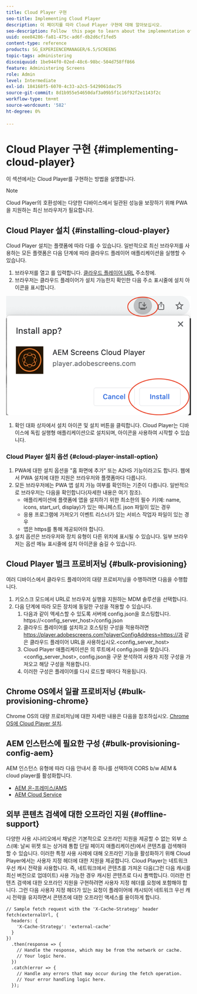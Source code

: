 ```yaml
---
title: Cloud Player 구현
seo-title: Implementing Cloud Player
description: 이 페이지를 따라 Cloud Player 구현에 대해 알아보십시오.
seo-description: Follow  this page to learn about the implementation of the Cloud Player.
uuid: eee84286-fa81-475c-ad6f-db2d6cf1fed5
content-type: reference
products: SG_EXPERIENCEMANAGER/6.5/SCREENS
topic-tags: administering
discoiquuid: 1be944f0-02ed-48c6-98bc-504d758ff866
feature: Administering Screens
role: Admin
level: Intermediate
exl-id: 184168f5-6070-4c33-a2c5-5429061dac75
source-git-commit: 8d1b955e54650daf3a09b5f1c16f92f2e1143f2c
workflow-type: tm+mt
source-wordcount: '582'
ht-degree: 0%

---
```


# Cloud Player 구현  {#implementing-cloud-player}

이 섹션에서는 Cloud Player를 구현하는 방법을 설명합니다.

>[!NOTE]
>
>Cloud Player의 호환성에는 다양한 디바이스에서 일관된 성능을 보장하기 위해 PWA을 지원하는 최신 브라우저가 필요합니다.

## Cloud Player 설치 {#installing-cloud-player}

Cloud Player 설치는 플랫폼에 따라 다를 수 있습니다. 일반적으로 최신 브라우저를 사용하는 모든 플랫폼은 다음 단계에 따라 클라우드 플레이어 애플리케이션을 실행할 수 있습니다.

1. 브라우저를 열고 를 입력합니다. [클라우드 플레이어 URL](https://player.adobescreens.com) 주소창에.
1. 브라우저는 클라우드 플레이어가 설치 가능한지 확인한 다음 주소 표시줄에 설치 아이콘을 표시합니다.

![이미지](/help/user-guide/assets/cloud-player-install.png)

1. 확인 대화 상자에서 설치 아이콘 및 설치 버튼을 클릭합니다. Cloud Player는 디바이스에 독립 실행형 애플리케이션으로 설치되며, 아이콘을 사용하여 시작할 수 있습니다.

### Cloud Player 설치 옵션 {#cloud-player-install-option}

1. PWA에 대한 설치 옵션을 &quot;홈 화면에 추가&quot; 또는 A2HS 기능이라고도 합니다.  웹에서 PWA 설치에 대한 지원은 브라우저와 플랫폼마다 다릅니다.
1. 모든 브라우저에는 PWA 앱 설치 가능 여부를 확인하는 기준이 다릅니다. 일반적으로 브라우저는 다음을 확인합니다(자세한 내용은 여기 참조).
   * 애플리케이션에 플랫폼에 앱을 설치하기 위한 최소한의 필수 키(예: name, icons, start_url, display)가 있는 매니페스트 json 파일이 있는 경우
   * 응용 프로그램에 가져오기 이벤트 리스너가 있는 서비스 작업자 파일이 있는 경우
   * 앱은 https를 통해 제공되어야 합니다.
1. 설치 옵션은 브라우저와 장치 유형이 다른 위치에 표시될 수 있습니다. 일부 브라우저는 옵션 메뉴 표시줄에 설치 아이콘을 숨길 수 있습니다.

## Cloud Player 벌크 프로비저닝 {#bulk-provisioning}

여러 디바이스에서 클라우드 플레이어의 대량 프로비저닝을 수행하려면 다음을 수행합니다.

1. 키오스크 모드에서 URL로 브라우저 실행을 지원하는 MDM 솔루션을 선택합니다.
1. 다음 단계에 따라 모든 장치에 동일한 구성을 적용할 수 있습니다.
   1. 다음과 같이 액세스할 수 있도록 서버에 config.json을 호스팅합니다. https://&lt;config_server_host>/config.json
   1. 클라우드 플레이어를 설치하고 호스팅된 구성을 적용하려면 https://player.adobescreens.com?playerConfigAddress=https://과 같은 클라우드 플레이어 URL을 사용하십시오.&lt;config_server_host>
   1. Cloud Player 애플리케이션은 의 루트에서 config.json을 찾습니다. &lt;config_server_host>, config.json을 구문 분석하여 사용자 지정 구성을 가져오고 해당 구성을 적용합니다.
   1. 이러한 구성은 플레이어를 다시 로드할 때마다 적용됩니다.

## Chrome OS에서 일괄 프로비저닝 {#bulk-provisioning-chrome}

Chrome OS의 대량 프로비저닝에 대한 자세한 내용은 다음을 참조하십시오. [Chrome OS에 Cloud Player 설치](https://main--screens-franklin-documentation--hlxscreens.hlx.page/updates/cloud-player/guides/chromeos-install-cloud-player).

## AEM 인스턴스에 필요한 구성 {#bulk-provisioning-config-aem}

AEM 인스턴스 유형에 따라 다음 안내서 중 하나를 선택하여 CORS b/w AEM &amp; cloud player를 활성화합니다.
* [AEM 온-프레미스/AMS](https://main--screens-franklin-documentation--hlxscreens.hlx.live/updates/cloud-player/guides/cors-settings-aem-onpremandams)
* [AEM Cloud Service](https://main--screens-franklin-documentation--hlxscreens.hlx.live/updates/cloud-player/guides/cors-settings-aem-cs)

## 외부 콘텐츠 검색에 대한 오프라인 지원 {#offline-support}

다양한 사용 시나리오에서 채널은 기본적으로 오프라인 지원을 제공할 수 없는 외부 소스(예: 날씨 위젯 또는 상거래 통합 단일 페이지 애플리케이션)에서 콘텐츠를 검색해야 할 수 있습니다. 이러한 특정 사용 사례에 대해 오프라인 기능을 활성화하기 위해 Cloud Player에서는 사용자 지정 헤더에 대한 지원을 제공합니다.
Cloud Player는 네트워크 우선 캐시 전략을 사용합니다. 즉, 네트워크에서 콘텐츠를 가져온 다음(그런 다음 캐시를 최신 버전으로 업데이트) 사용 가능한 경우 캐시된 콘텐츠로 다시 폴백합니다. 이러한 컨텐츠 검색에 대한 오프라인 지원을 구현하려면 사용자 지정 헤더를 요청에 포함해야 합니다. 그런 다음 사용자 지정 헤더가 있는 요청이 플레이어에 캐시되어 네트워크 우선 캐시 전략을 유지하면서 콘텐츠에 대한 오프라인 액세스를 용이하게 합니다.

```
// Sample fetch request with the 'X-Cache-Strategy' header
fetch(externalUrl, {
  headers: {
    'X-Cache-Strategy': 'external-cache'
  }
})
  .then(response => {
    // Handle the response, which may be from the network or cache.
    // Your logic here.
  })
  .catch(error => {
    // Handle any errors that may occur during the fetch operation.
    // Your error handling logic here.
  }); 
```
